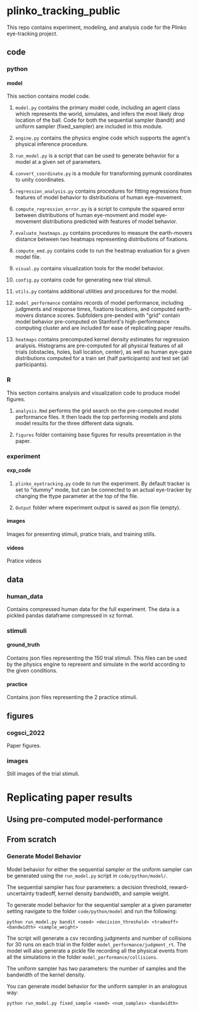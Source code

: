 # plinko_tracking_public
This repo contains experiment, modeling, and analysis code for the Plinko eye-tracking project.

## code

### python

#### model
This section contains model code. 

1. `model.py` contains the primary model code, including an agent class which represents the world, simulates, and infers the most likely drop location of the ball. Code for both the sequential sampler (bandit) and uniform sampler (fixed_sampler) are included in this module.

2. `engine.py` contains the physics engine code which supports the agent's physical inference procedure. 

3. `run_model.py` is a script that can be used to generate behavior for a model at a given set of parameters.

4. `convert_coordinate.py` is a module for transforming pymunk coordinates to unity coordinates.

5. `regression_analysis.py` contains procedures for fitting regressions from features of model behavior to distributions of human eye-movement.

6. `compute_regression_error.py` is a script to compute the squared error between distributions of human eye-movment and model eye-movement distributions predicted with features of model behavior.

7. `evaluate_heatmaps.py` contains procedures to measure the earth-movers distance between two heatmaps representing distributions of fixations.

8. `compute_emd.py` contains code to run the heatmap evaluation for a given model file.

9. `visual.py` contains visualization tools for the model behavior.

10. `config.py` contains code for generating new trial stimuli.

11. `utils.py` contains additional utilities and procedures for the model.

12. `model_performance` contains records of model performance, including judgments and response times, fixations locations, and computed earth-movers distance scores. Subfolders pre-pended with "grid" contain model behavior pre-computed on Stanford's high-performance computing cluster and are included for ease of replicating paper results.

13. `heatmaps` contains precomputed kernel density estimates for regression analysis. Histograms are pre-computed for all physical features of all trials (obstacles, holes, ball location, center), as well as human eye-gaze distributions computed for a train set (half participants) and test set (all participants).


### R

This section contains analysis and visualization code to produce model figures.

1. `analysis.Rmd` performs the grid search on the pre-computed model performance files. It then loads the top performing models and plots model results for the three different data signals.

2. `figures` folder containing base figures for results presentation in the paper.


### experiment

#### exp_code

1. `plinko_eyetracking.py` code to run the experiment. By default tracker is set to "dummy" mode, but can be connected to an actual eye-tracker by changing the ttype parameter at the top of the file.

2. `Output` folder where experiment output is saved as json file (empty).


#### images

Images for presenting stimuli, pratice trials, and training stills.

#### videos

Pratice videos


## data

### human_data

Contains compressed human data for the full experiment. The data is a pickled pandas dataframe compressed in xz format.

### stimuli

#### ground_truth

Contains json files representing the 150 trial stimuli. This files can be used by the physics engine to represent and simulate in the world according to the given conditions.

#### practice

Contains json files representing the 2 practice stimuli.


## figures

### cogsci_2022

Paper figures.

### images

Still images of the trial stimuli.


# Replicating paper results

## Using pre-computed model-performance

## From scratch

### Generate Model Behavior

Model behavior for either the sequential sampler or the uniform sampler can be generated using the `run_model.py` script in `code/python/model/`.

The sequential sampler has four parameters: a decision threshold, reward-uncertainty tradeoff, kernel density bandwidth, and sample weight.

To generate model behavior for the sequential sampler at a given parameter setting navigate to the folder `code/python/model` and run the following:

```
python run_model.py bandit <seed> <decision_threshold> <tradeoff> <bandwidth> <sample_weight>
```

The script will generate a csv recording judgments and number of collisions for 30 runs on each trial in the folder `model_performance/judgment_rt`. The model will also generate a pickle file recording all the physical events from all the simulations in the folder `model_performance/collisions`.

The uniform sampler has two parameters: the number of samples and the bandwidth of the kernel density.

You can generate model behavior for the uniform sampler in an analogous way:

```
python run_model.py fixed_sample <seed> <num_samples> <bandwidth>
```


